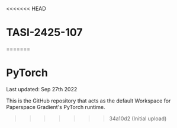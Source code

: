 <<<<<<< HEAD
# TASI-2425-107
=======
# PyTorch

Last updated: Sep 27th 2022

This is the GitHub repository that acts as the default Workspace for Paperspace Gradient's PyTorch runtime.
>>>>>>> 34a10d2 (Initial upload)

